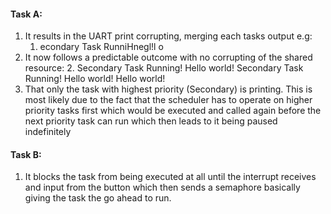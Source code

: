 #### Task A:
1. It results in the UART print corrupting, merging each tasks output e.g:
	1. econdary Task RunniHnegl!l o
2. It now follows a predictable outcome with no corrupting of the shared resource:
	2. Secondary Task Running! 
		Hello world! 
		Secondary Task Running! 
		Hello world! 
		Hello world!
3. That only the task with highest priority (Secondary) is printing. This is most likely due to the fact that the scheduler has to operate on higher priority tasks first which would be executed and called again before the next priority task can run which then leads to it being paused indefinitely
#### Task B:
1. It blocks the task from being executed at all until the interrupt receives and input from the button which then sends a semaphore basically giving the task the go ahead to run.